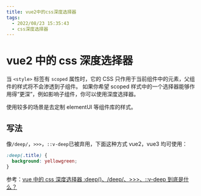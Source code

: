 ```yaml
---
title: vue2中的css深度选择器
tags:
  - 2022/08/23 15:35:43
  - css深度选择器
---
```


# vue2 中的 css 深度选择器

当 `<style>` 标签有 `scoped` 属性时，它的 CSS 只作用于当前组件中的元素，父组件的样式将不会渗透到子组件。 如果你希望 scoped 样式中的一个选择器能够作用得“更深”，例如影响子组件，你可以使用深度选择器。

使用较多的场景是去定制 elementUI 等组件库的样式。

## 写法

像`/deep/`，`>>>`，`::v-deep`已被弃用，下面这种方式 vue2，vue3 均可使用：

```css
:deep(.title) {
  background: yellowgreen;
}
```

参考：[vue 中的 css 深度选择器 :deep(<inner-selector>)、/deep/、>>>、::v-deep 到底是什么？](https://juejin.cn/post/6978781674070884366)
